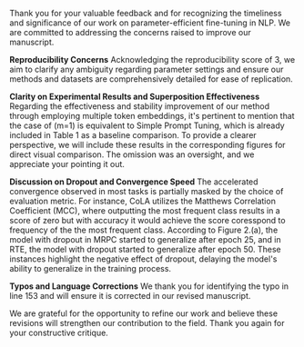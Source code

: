 Thank you for your valuable feedback and for recognizing the timeliness and significance of our work on parameter-efficient fine-tuning in NLP. We are committed to addressing the concerns raised to improve our manuscript.

**Reproducibility Concerns**
Acknowledging the reproducibility score of 3, we aim to clarify any ambiguity regarding parameter settings and ensure our methods and datasets are comprehensively detailed for ease of replication.

**Clarity on Experimental Results and Superposition Effectiveness**
Regarding the effectiveness and stability improvement of our method through employing multiple token embeddings, it's pertinent to mention that the case of \(m=1\) is equivalent to Simple Prompt Tuning, which is already included in Table 1 as a baseline comparison. To provide a clearer perspective, we will include these results in the corresponding figures for direct visual comparison. The omission was an oversight, and we appreciate your pointing it out.

**Discussion on Dropout and Convergence Speed**
The accelerated convergence observed in most tasks is partially masked by the choice of evaluation metric. For instance, CoLA utilizes the Matthews Correlation Coefficient (MCC), where outputting the most frequent class results in a score of zero but with accuracy it would achieve the score coresspond to frequency of the the most frequent class. According to Figure 2.(a), the model with dropout in MRPC started to generalize after epoch 25, and in RTE, the model with dropout started to generalize after epoch 50. These instances highlight the negative effect of dropout, delaying the model's ability to generalize in the training process.

**Typos and Language Corrections**
We thank you for identifying the typo in line 153 and will ensure it is corrected in our revised manuscript.

We are grateful for the opportunity to refine our work and believe these revisions will strengthen our contribution to the field. Thank you again for your constructive critique.
